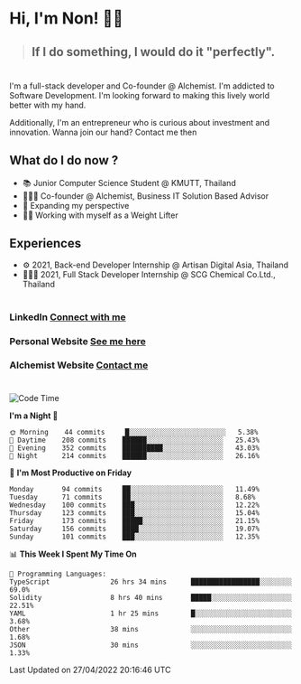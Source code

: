 # Hi, I'm Non! 🖐🏻

> ## If I do something, I would do it "perfectly".

#

I'm a full-stack developer and Co-founder @ Alchemist. I'm addicted to Software Development. I'm looking forward to making this lively world better with my hand.

Additionally, I'm an entrepreneur who is curious about investment and innovation. Wanna join our hand? Contact me then

## What do I do now ?

- 📚 Junior Computer Science Student @ KMUTT, Thailand
- 🧑🏻‍💻 Co-founder @ Alchemist, Business IT Solution Based Advisor
- 🌈 Expanding my perspective
- 🏋🏻 Working with myself as a Weight Lifter

## Experiences

- ⚙️ 2021, Back-end Developer Internship @ Artisan Digital Asia, Thailand
- 🧑🏻‍💻 2021, Full Stack Developer Internship @ SCG Chemical Co.Ltd., Thailand

#

### LinkedIn [Connect with me](https://www.linkedin.com/in/non-nontra/)

### Personal Website [See me here](https://nonnontra.com/)

### Alchemist Website [Contact me](https://alchemist-softwarehouse.co/)

#

<!--START_SECTION:waka-->
![Code Time](http://img.shields.io/badge/Code%20Time-1%2C621%20hrs%2022%20mins-blue)

**I'm a Night 🦉** 

```text
🌞 Morning    44 commits     █░░░░░░░░░░░░░░░░░░░░░░░░   5.38% 
🌆 Daytime    208 commits    ██████░░░░░░░░░░░░░░░░░░░   25.43% 
🌃 Evening    352 commits    ██████████░░░░░░░░░░░░░░░   43.03% 
🌙 Night      214 commits    ██████░░░░░░░░░░░░░░░░░░░   26.16%

```
📅 **I'm Most Productive on Friday** 

```text
Monday       94 commits     ██░░░░░░░░░░░░░░░░░░░░░░░   11.49% 
Tuesday      71 commits     ██░░░░░░░░░░░░░░░░░░░░░░░   8.68% 
Wednesday    100 commits    ███░░░░░░░░░░░░░░░░░░░░░░   12.22% 
Thursday     123 commits    ███░░░░░░░░░░░░░░░░░░░░░░   15.04% 
Friday       173 commits    █████░░░░░░░░░░░░░░░░░░░░   21.15% 
Saturday     156 commits    ████░░░░░░░░░░░░░░░░░░░░░   19.07% 
Sunday       101 commits    ███░░░░░░░░░░░░░░░░░░░░░░   12.35%

```


📊 **This Week I Spent My Time On** 

```text
💬 Programming Languages: 
TypeScript               26 hrs 34 mins      █████████████████░░░░░░░░   69.0% 
Solidity                 8 hrs 40 mins       █████░░░░░░░░░░░░░░░░░░░░   22.51% 
YAML                     1 hr 25 mins        █░░░░░░░░░░░░░░░░░░░░░░░░   3.68% 
Other                    38 mins             ░░░░░░░░░░░░░░░░░░░░░░░░░   1.68% 
JSON                     30 mins             ░░░░░░░░░░░░░░░░░░░░░░░░░   1.33%

```


 Last Updated on 27/04/2022 20:16:46 UTC
<!--END_SECTION:waka-->

